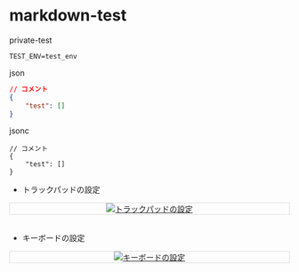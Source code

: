 # markdown-test
private-test

```shell
TEST_ENV=test_env
```

json
```JSON with Comments:
// コメント
{
    "test": []
}
```

jsonc
```jsonc
// コメント
{
    "test": []
}
```

- トラックパッドの設定

<div align="center" style="border:1px solid rgb(221, 221, 221);">
    <a href="https://youtu.be/g5jfXoJ_pv8"><img src="/doc/images/common/youtube.png" alt="トラックパッドの設定"></a>
</div>

<br>

- キーボードの設定

<div align="center" style="border:1px solid rgb(221, 221, 221);">
    <a href="https://youtu.be/MQtYH4foLto"><img src="/doc/images/common/youtube.png" alt="キーボードの設定"></a>
</div>

<br>
